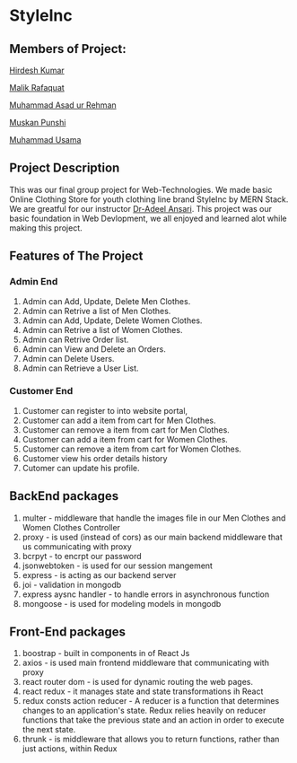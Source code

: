 # StyleInc
## Members of Project:

[Hirdesh Kumar](https://github.com/hirdeshkumar2407)

[Malik Rafaquat](https://github.com/Rafaquatmalik)

[Muhammad Asad ur Rehman](https://github.com/MARN121)

[Muskan Punshi](https://github.com/muskanpunshi)

[Muhammad Usama](https://github.com/Usama-Faisal)



## Project Description
This was our final group project for Web-Technologies. We made basic Online Clothing Store for youth clothing line brand StyleInc by MERN Stack. We are greatful for our instructor  [Dr-Adeel Ansari](https://github.com/adeelansari2785). This project was our basic foundation in Web Devlopment, we all enjoyed and learned alot while making this project.



## Features of The Project

### Admin End
1. Admin can Add, Update, Delete Men Clothes.
2. Admin can Retrive a list of Men Clothes.
3. Admin can Add, Update, Delete Women Clothes.
4. Admin can Retrive a list of Women Clothes.
5. Admin can Retrive Order list.
6. Admin can View and Delete an Orders.
7. Admin can Delete Users.
8. Admin can Retrieve a User List.


### Customer End
1. Customer can register to into website portal,
2. Customer can add a item from cart for Men Clothes.
3. Customer can remove a item from cart for Men Clothes.
4. Customer can add a item from cart for Women Clothes.
5. Customer can remove a item from cart for Women Clothes.
6. Customer view his order details history
7. Cutomer can update his profile.

## BackEnd packages
1. multer - middleware that handle the images file in our Men Clothes and Women Clothes Controller 
2. proxy - is used (instead of cors) as our main backend middleware that us communicating with proxy
3. bcrpyt - to encrpt our password
4. jsonwebtoken - is used for our session mangement
5. express - is acting as our backend server
6. joi - validation in mongodb
7. express aysnc handler - to handle errors in asynchronous function
8. mongoose - is used for modeling models in mongodb

## Front-End packages

1. boostrap - built in components in of React Js
2. axios - is used main frontend middleware that communicating with proxy
3. react router dom - is used for dynamic routing the web pages.
4. react redux - it manages state and state transformations ih React
5. redux consts action reducer - A reducer is a function that determines changes to an application's state. Redux relies heavily on reducer functions that take the previous state and an action in order to execute the next state.
6. thrunk - is middleware that allows you to return functions, rather than just actions, within Redux

